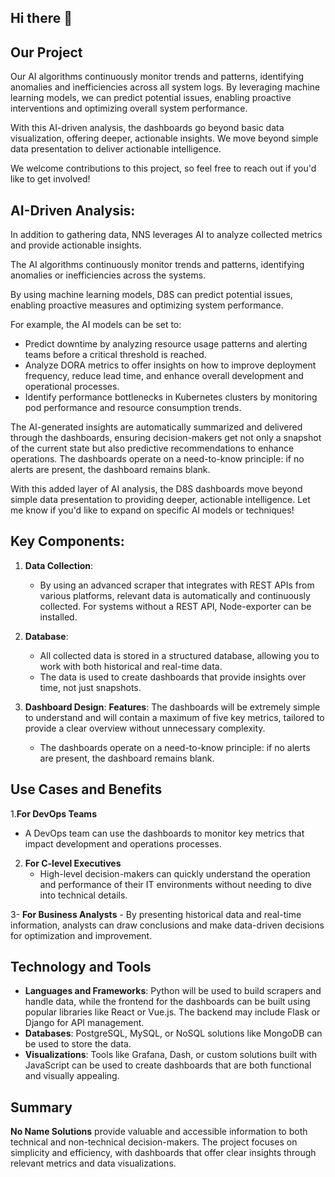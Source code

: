 ## Hi there 👋

## Our Project
Our AI algorithms continuously monitor trends and patterns, identifying anomalies and inefficiencies across all system logs. By leveraging machine learning models, we can predict potential issues, enabling proactive interventions and optimizing overall system performance.

With this AI-driven analysis, the dashboards go beyond basic data visualization, offering deeper, actionable insights. We move beyond simple data presentation to deliver actionable intelligence.

We welcome contributions to this project, so feel free to reach out if you'd like to get involved!

## AI-Driven Analysis:

In addition to gathering data, NNS leverages AI to analyze collected metrics and provide actionable insights. 

The AI algorithms continuously monitor trends and patterns, identifying anomalies or inefficiencies across the systems. 

By using machine learning models, D8S can predict potential issues, enabling proactive measures and optimizing system performance.

For example, the AI models can be set to:

- Predict downtime by analyzing resource usage patterns and alerting teams before a critical threshold is reached.
- Analyze DORA metrics to offer insights on how to improve deployment frequency, reduce lead time, and enhance overall development and operational processes.
- Identify performance bottlenecks in Kubernetes clusters by monitoring pod performance and resource consumption trends.

The AI-generated insights are automatically summarized and delivered through the dashboards, ensuring decision-makers get not only a snapshot of the current state but also predictive recommendations to enhance operations. The dashboards operate on a need-to-know principle: if no alerts are present, the dashboard remains blank.

With this added layer of AI analysis, the D8S dashboards move beyond simple data presentation to providing deeper, actionable intelligence. Let me know if you'd like to expand on specific AI models or techniques!

## Key Components:
1. **Data Collection**:
    - By using an advanced scraper that integrates with REST APIs from various platforms, relevant data is automatically and continuously collected. For systems without a REST API, Node-exporter can be installed. 

2. **Database**:
    - All collected data is stored in a structured database, allowing you to work with both historical and real-time data.
    - The data is used to create dashboards that provide insights over time, not just snapshots.

3. **Dashboard Design**:
   **Features**: The dashboards will be extremely simple to understand and will contain a maximum of five key metrics, tailored to provide a clear overview without unnecessary complexity.
    - The dashboards operate on a need-to-know principle: if no alerts are present, the dashboard remains blank.

## Use Cases and Benefits
1.**For DevOps Teams**
  - A DevOps team can use the dashboards to monitor key metrics that impact development and operations processes.
  
2. **For C-level Executives**
    - High-level decision-makers can quickly understand the operation and performance of their IT environments without needing to dive into technical details.
    
3- **For Business Analysts**
    - By presenting historical data and real-time information, analysts can draw conclusions and make data-driven decisions for optimization and improvement.


## Technology and Tools
- **Languages and Frameworks**: Python will be used to build scrapers and handle data, while the frontend for the dashboards can be built using popular libraries like React or Vue.js. The backend may include Flask or Django for API management.
- **Databases**: PostgreSQL, MySQL, or NoSQL solutions like MongoDB can be used to store the data.
- **Visualizations**: Tools like Grafana, Dash, or custom solutions built with JavaScript can be used to create dashboards that are both functional and visually appealing.

## Summary
**No Name Solutions** provide valuable and accessible information to both technical and non-technical decision-makers. The project focuses on simplicity and efficiency, with dashboards that offer clear insights through relevant metrics and data visualizations.
